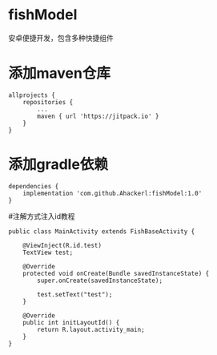 # fishModel
安卓便捷开发，包含多种快捷组件

# 添加maven仓库
```
allprojects {
    repositories {
        ...
        maven { url 'https://jitpack.io' }
    }
}
```
# 添加gradle依赖
```
dependencies {
    implementation 'com.github.Ahackerl:fishModel:1.0'
}
```

#注解方式注入id教程
```
public class MainActivity extends FishBaseActivity {

    @ViewInject(R.id.test)
    TextView test;

    @Override
    protected void onCreate(Bundle savedInstanceState) {
        super.onCreate(savedInstanceState);

        test.setText("test");
    }

    @Override
    public int initLayoutId() {
        return R.layout.activity_main;
    }
}
```
